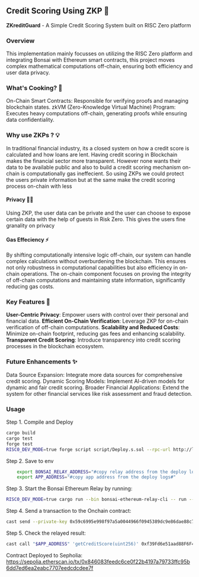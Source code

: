## Credit Scoring Using ZKP 🌟 

**ZKreditGuard** - A Simple Credit Scoring System built on RISC Zero platform

### Overview 
This implementation mainly focusses on utilizing the RISC Zero platform and integrating Bonsai with Ethereum smart contracts, this project moves complex mathematical computations off-chain, ensuring both efficiency and user data privacy.

### What's Cooking? 🍳
On-Chain Smart Contracts: Responsible for verifying proofs and managing blockchain states.
zkVM (Zero-Knowledge Virtual Machine) Program: Executes heavy computations off-chain, generating proofs while ensuring data confidentiality.

### Why use ZKPs ? 💡
In traditional financial industry, its a closed system on how a credit score is calculated and how loans are lent. Having credit scoring in Blockchain makes the financial sector more transparent. However none wants their data to be available public and also to build a credit scoring mechanism on-chain is computationally gas ineffecient. So using ZKPs we could protect the users private information but at the same make the credit scoring process on-chain with less 

#### Privacy 🕵️‍♂️
Using ZKP, the user data can be private and the user can choose to expose certain data with the help of guests in Risk Zero. This gives the users fine granality on privacy

#### Gas Effeciency ⚡
By shifting computationally intensive logic off-chain, our system can handle complex calculations without overburdening the blockchain. This ensures not only robustness in computational capabilities but also efficiency in on-chain operations. The on-chain component focuses on proving the integrity of off-chain computations and maintaining state information, significantly reducing gas costs.

### Key Features 📌
**User-Centric Privacy**: Empower users with control over their personal and financial data.
**Efficient On-Chain Verification**: Leverage ZKP for on-chain verification of off-chain computations.
**Scalability and Reduced Costs**: Minimize on-chain footprint, reducing gas fees and enhancing scalability.
**Transparent Credit Scoring**: Introduce transparency into credit scoring processes in the blockchain ecosystem.

### Future Enhancements  ✨
Data Source Expansion: Integrate more data sources for comprehensive credit scoring.
Dynamic Scoring Models: Implement AI-driven models for dynamic and fair credit scoring.
Broader Financial Applications: Extend the system for other financial services like risk assessment and fraud detection.


### Usage 
Step 1. Compile and Deploy

```sh
cargo build
cargo test
forge test
RISC0_DEV_MODE=true forge script script/Deploy.s.sol --rpc-url http://localhost:8545 --broadcast
```

Step 2. Save to env 

```sh
    export BONSAI_RELAY_ADDRESS="#copy relay address from the deploy logs#"
    export APP_ADDRESS="#copy app address from the deploy logs#"
``` 

Step 3. Start the Bonsai Ethereum Relay by running:

```sh
RISC0_DEV_MODE=true cargo run --bin bonsai-ethereum-relay-cli -- run --relay-address "$BONSAI_RELAY_ADDRESS"
```

Step 4. Send a transaction to the Onchain contract:

```bash
cast send --private-key 0x59c6995e998f97a5a0044966f0945389dc9e86dae88c7a8412f4603b6b78690d --gas-limit 100000 "$APP_ADDRESS" 'calculateCreditScore(address)' 0xf39Fd6e51aad88F6F4ce6aB8827279cffFb92266
```

Step 5. Check the relayed result:

```bash
cast call "$APP_ADDRESS" 'getCreditScore(uint256)' 0xf39Fd6e51aad88F6F4ce6aB8827279cffFb92266
```

Contract Deployed to Sepholia: https://sepolia.etherscan.io/tx/0x846083feedc6ce0f22b4197a79733ffc95b6dd7ed6ea2eabc7707eedcdcdee7f 
